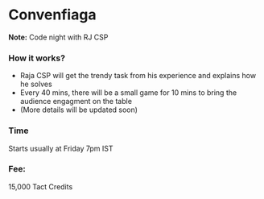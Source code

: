 # Convenfiaga

**Note:** Code night with RJ CSP


### How it works?

- Raja CSP will get the trendy task from his experience and explains how he solves
- Every 40 mins, there will be a small game for 10 mins to bring the audience engagment on the table
- (More details will be updated soon)


### Time
Starts usually at Friday 7pm IST

### Fee:
15,000 Tact Credits